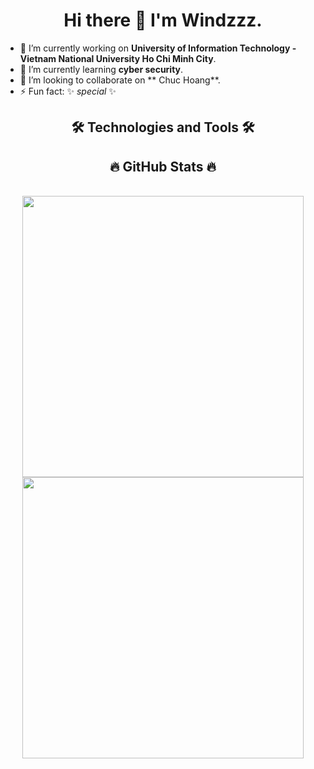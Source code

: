 <h1 align='center'> Hi there 👋 I'm Windzzz. </h1>
<!-- A Security Consultant and Researcher -->


- 🔭 I’m currently working on **University of Information Technology - Vietnam National University Ho Chi Minh City**.
- 🌱 I’m currently learning **cyber security**.
- 👯 I’m looking to collaborate on ** Chuc Hoang**.
- ⚡ Fun fact: ✨ _special_ ✨
<!--
- 💬 Ask me about **security consultant
-->



<h2 align="center">🛠 Technologies and Tools 🛠</h2>


<h2 align="center">🔥 GitHub Stats 🔥</h2>
<!-- https://github.com/anuraghazra/github-readme-stats -->
<br>
<div align=center>
  <a href="#" title="">
   <img src="https://github-readme-stats.vercel.app/api?username=nguyenvantai102&show_icons=true&border_radius=25" width=450>
  </a>
  <br>
  <a href="#" title="">
    <img src="https://github-readme-stats.vercel.app/api/top-langs/?username=nguyenvantai102&layout=compact&border_radius=25" width=450 >
  </a>
</div>
